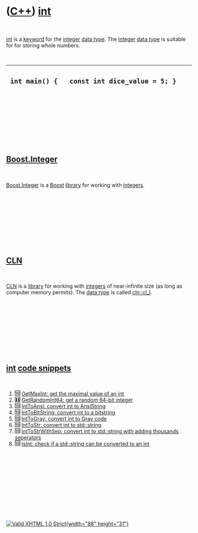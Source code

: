 



 

 

 

 

 

([C++](Cpp.htm)) [int](CppInt.htm)
==================================

 

[int](CppInt.htm) is a [keyword](CppKeyword.htm) for the
[integer](CppInt.htm) [data type](CppDataType.htm). The
[integer](CppInt.htm) [data type](CppDataType.htm) is suitable for for
storing whole numbers.

 

  -----------------------------------------------
  ` int main() {   const int dice_value = 5; }`
  -----------------------------------------------

 

 

 

 

 

[Boost.Integer](CppInteger.htm)
-------------------------------

 

[Boost.Integer](CppInteger.htm) is a [Boost](CppBoost.htm)
[library](CppLibrary.htm) for working with [integers](CppInt.htm).

 

 

 

 

 

[CLN](CppCln.htm)
-----------------

 

[CLN](CppCln.htm) is a [library](CppLibrary.htm) for working with
[integers](CppInt.htm) of near-infinite size (as long as computer memory
permits). The [data type](CppDataType.htm) is called
[cln::cl\_I](CppCl_I.htm).

 

 

 

 

 

[int](CppInt.htm) [code snippets](CppCodeSnippets.htm)
------------------------------------------------------

 

1.  ![C++98](PicCpp98.png) [GetMaxInt: get the maximal value of an
    int](CppGetMaxInt.htm)
2.  ![C++11](PicCpp11.png) [GetRandomInt64: get a random 64-bit
    integer](CppGetRandomInt64.htm)
3.  ![C++98](PicCpp98.png) [IntToAnsi: convert int to
    AnsiString](CppIntToAnsi.htm)
4.  ![C++98](PicCpp98.png) [IntToBitString: convert int to a
    bitstring](CppIntToBitString.htm)
5.  ![C++98](PicCpp98.png) [IntToGray: convert int to Gray
    code](CppIntToGray.htm)
6.  ![C++98](PicCpp98.png) [IntToStr: convert int to
    std::string](CppIntToStr.htm)
7.  ![C++98](PicCpp98.png) [IntToStrWithSep: convert int to std::string
    with adding thousands seperators](CppIntToStrWithSep.htm)
8.  ![C++98](PicCpp98.png) [IsInt: check if a std::string can be
    converted to an int](CppIsInt.htm)

 

 

 

 

 





 

[![Valid XHTML 1.0 Strict](valid-xhtml10.png){width="88"
height="31"}](http://validator.w3.org/check?uri=referer)
